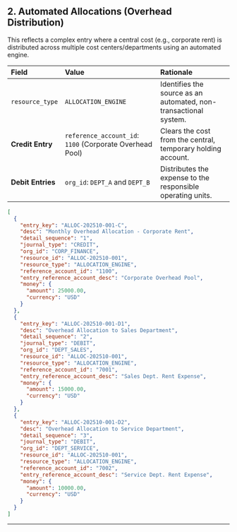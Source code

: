  

## 2\. Automated Allocations (Overhead Distribution)

This reflects a complex entry where a central cost (e.g., corporate rent) is distributed across multiple cost centers/departments using an automated engine.

| Field | Value | Rationale |
| :--- | :--- | :--- |
| `resource_type` | `ALLOCATION_ENGINE` | Identifies the source as an automated, non-transactional system. |
| **Credit Entry** | `reference_account_id`: `1100` (Corporate Overhead Pool) | Clears the cost from the central, temporary holding account. |
| **Debit Entries**| `org_id`: `DEPT_A` and `DEPT_B` | Distributes the expense to the responsible operating units. |

```json
[
  {
    "entry_key": "ALLOC-202510-001-C",
    "desc": "Monthly Overhead Allocation - Corporate Rent",
    "detail_sequence": "1",
    "journal_type": "CREDIT",
    "org_id": "CORP_FINANCE",
    "resource_id": "ALLOC-202510-001",
    "resource_type": "ALLOCATION_ENGINE",
    "reference_account_id": "1100",
    "entry_reference_account_desc": "Corporate Overhead Pool",
    "money": {
      "amount": 25000.00,
      "currency": "USD"
    }
  },
  {
    "entry_key": "ALLOC-202510-001-D1",
    "desc": "Overhead Allocation to Sales Department",
    "detail_sequence": "2",
    "journal_type": "DEBIT",
    "org_id": "DEPT_SALES",
    "resource_id": "ALLOC-202510-001",
    "resource_type": "ALLOCATION_ENGINE",
    "reference_account_id": "7001",
    "entry_reference_account_desc": "Sales Dept. Rent Expense",
    "money": {
      "amount": 15000.00,
      "currency": "USD"
    }
  },
  {
    "entry_key": "ALLOC-202510-001-D2",
    "desc": "Overhead Allocation to Service Department",
    "detail_sequence": "3",
    "journal_type": "DEBIT",
    "org_id": "DEPT_SERVICE",
    "resource_id": "ALLOC-202510-001",
    "resource_type": "ALLOCATION_ENGINE",
    "reference_account_id": "7002",
    "entry_reference_account_desc": "Service Dept. Rent Expense",
    "money": {
      "amount": 10000.00,
      "currency": "USD"
    }
  }
]
```

-----
 